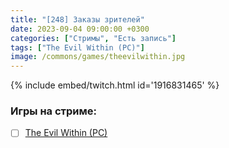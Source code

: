 ```yaml
---
title: "[248] Заказы зрителей"
date: 2023-09-04 09:00:00 +0300
categories: ["Стримы", "Есть запись"]
tags: ["The Evil Within (PC)"]
image: /commons/games/theevilwithin.jpg
---
```


{% include embed/twitch.html id='1916831465' %}

### Игры на стриме:
+ [ ] [The Evil Within (PC)](/tags/the-evil-within-pc)
